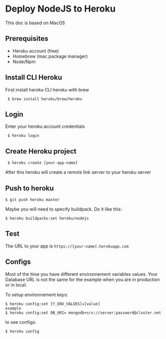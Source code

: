 Deploy NodeJS to Heroku
===

This doc is based on MacOS

## Prerequisites

- Heroku account (free)
- Homebrew (mac package manager)
- Node/Npm

## Install CLI Heroku

First install heroku CLI heroku with brew

```console
 $ brew install heroku/brew/heroku
```

## Login

Enter your heroku account credentials

```console
 $ heroku login
```

## Create Heroku project

```console
 $ heroku create [your-app-name]
```
After this heroku will create a remote link server to your heroku server

## Push to heroku

```console
$ git push heroku master
```

Maybe you will need to specify buildpack. Do it like this:

```console
$ heroku buildpacks:set heroku/nodejs
```

## Test

The URL to your app is `https://[your-name].herokuapp.com` 


## Configs

Most of the time you have different environnement variables values. Your Database URL is not the same for the example when you are in production or in local.

To setup environnement keys:

```console
$ heroku config:set [Y_ENV_VALUES]=[value]
example
$ heroku config:set DB_URI= mongodb+srv://server:password@cluster.net
```

to see configs:
```console
$ heroku config
```